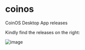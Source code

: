 # coinos
CoinOS Desktop App releases


Kindly find the releases on the right:

![image](https://github.com/user-attachments/assets/eed1d39b-4205-46a6-9979-f9535bc6b8b2)
